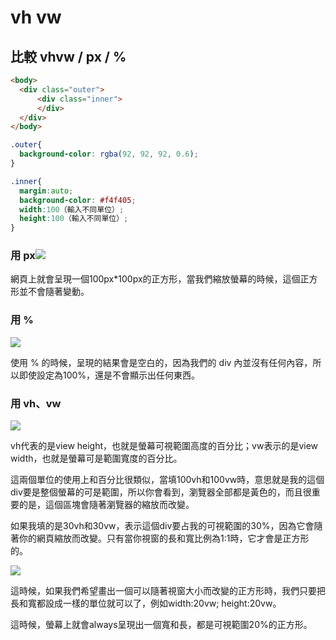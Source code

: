 # vh vw 

## 比較 vhvw / px / %

```html
<body>
  <div class="outer">
      <div class="inner">
      </div>
  </div>
</body>

```

```scss
.outer{
  background-color: rgba(92, 92, 92, 0.6);
}

.inner{
  margin:auto;
  background-color: #f4f405;
  width:100（輸入不同單位）;
  height:100（輸入不同單位）;
}
```

### 用 px![](https://2.bp.blogspot.com/-0S3iCez7nUw/VSuF5CchPQI/AAAAAAAAXxc/dC-8aMTkdzE/s1600/1.png)

網頁上就會呈現一個100px*100px的正方形，當我們縮放螢幕的時候，這個正方形並不會隨著變動。

### 用 %

![](https://2.bp.blogspot.com/-fvFoh26bt0s/VSuF4zAJsNI/AAAAAAAAXxY/1a2-zZa39TI/s1600/2.png)

使用 % 的時候，呈現的結果會是空白的，因為我們的 div 內並沒有任何內容，所以即使設定為100%，還是不會顯示出任何東西。

### 用 vh、vw

![](https://1.bp.blogspot.com/-guVUjC3ww84/VSuF5A6SNTI/AAAAAAAAXxk/mhwF3g3UtpA/s1600/3.png)

vh代表的是view height，也就是螢幕可視範圍高度的百分比；vw表示的是view width，也就是螢幕可是範圍寬度的百分比。

這兩個單位的使用上和百分比很類似，當填100vh和100vw時，意思就是我的這個div要是整個螢幕的可是範圍，所以你會看到，瀏覽器全部都是黃色的，而且很重要的是，這個區塊會隨著瀏覽器的縮放而改變。

如果我填的是30vh和30vw，表示這個div要占我的可視範圍的30%，因為它會隨著你的網頁縮放而改變。只有當你視窗的長和寬比例為1:1時，它才會是正方形的。

![](https://4.bp.blogspot.com/-5r6tJJWoyo0/VSuJhz4bMdI/AAAAAAAAXyA/u7MjvMRMe8c/s1600/5.png)

這時候，如果我們希望畫出一個可以隨著視窗大小而改變的正方形時，我們只要把長和寬都設成一樣的單位就可以了，例如width:20vw; height:20vw。

這時候，螢幕上就會always呈現出一個寬和長，都是可視範圍20%的正方形。